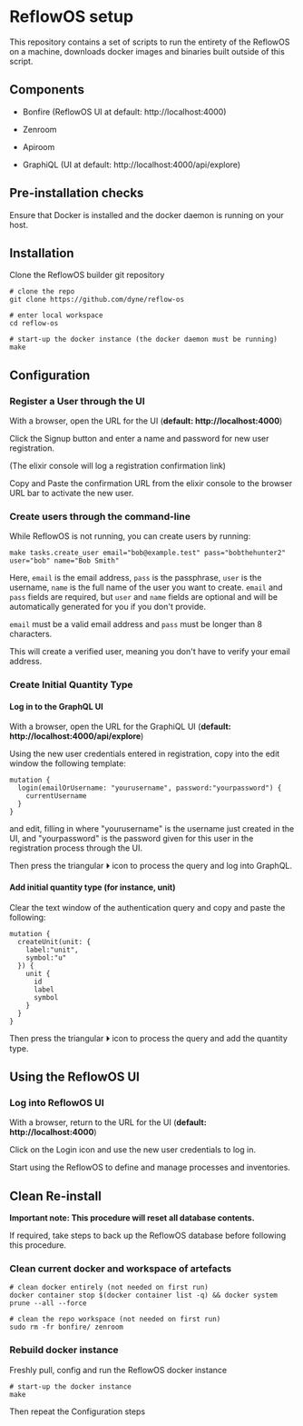 # ReflowOS setup

This repository contains a set of scripts to run the entirety of the ReflowOS on a machine, downloads docker images and binaries built outside of this script.

## Components

- Bonfire (ReflowOS UI at default: http://localhost:4000)
- Zenroom
- Apiroom

- GraphiQL (UI at default: http://localhost:4000/api/explore)

## Pre-installation checks

Ensure that Docker is installed and the docker daemon is running on your host.

## Installation

Clone the ReflowOS builder git repository

```
# clone the repo
git clone https://github.com/dyne/reflow-os

# enter local workspace
cd reflow-os
```

```
# start-up the docker instance (the docker daemon must be running)
make
```

## Configuration

### Register a User through the UI

With a browser, open the URL for the UI (**default: http://localhost:4000**)

Click the Signup button and enter a name and password for new user registration.

(The elixir console will log a registration confirmation link)

Copy and Paste the confirmation URL from the elixir console to the browser URL bar to activate the new user.

### Create users through the command-line

While ReflowOS is not running, you can create users by running:

```
make tasks.create_user email="bob@example.test" pass="bobthehunter2" user="bob" name="Bob Smith"
```

Here, `email` is the email address, `pass` is the passphrase, `user`
is the username, `name` is the full name of the user you want to create.
`email` and `pass` fields are required, but `user` and `name` fields
are optional and will be automatically generated for you if you don't
provide.

`email` must be a valid email address and `pass` must be longer than
8 characters.

This will create a verified user, meaning you don't have to verify your
email address.

### Create Initial Quantity Type

#### Log in to the GraphQL UI

With a browser, open the URL for the GraphiQL UI (**default: http://localhost:4000/api/explore**)

Using the new user credentials entered in registration, copy into the edit window the following template:

```
mutation {
  login(emailOrUsername: "yourusername", password:"yourpassword") {
    currentUsername
  }
}
```

and edit, filling in where "yourusername" is the username just created in the UI, and "yourpassword" is the password given for this user in the registration process through the UI.

Then press the triangular ⏵ icon to process the query and log into GraphQL.

#### Add initial quantity type (for instance, unit)

Clear the text window of the authentication query and copy and paste the following:

```
mutation {
  createUnit(unit: {
    label:"unit",
    symbol:"u"
  }) {
    unit {
      id
      label
      symbol
    }
  }
}
```

Then press the triangular ⏵ icon to process the query and add the quantity type.

## Using the ReflowOS UI

### Log into ReflowOS UI

With a browser, return to the URL for the UI (**default: http://localhost:4000**)

Click on the Login icon and use the new user credentials to log in.

Start using the ReflowOS to define and manage processes and inventories.

## Clean Re-install

**Important note: This procedure will reset all database contents.**

If required, take steps to back up the ReflowOS database before following this procedure.

### Clean current docker and workspace of artefacts


```
# clean docker entirely (not needed on first run)
docker container stop $(docker container list -q) && docker system prune --all --force

# clean the repo workspace (not needed on first run)
sudo rm -fr bonfire/ zenroom
```

### Rebuild docker instance

Freshly pull, config and run the ReflowOS docker instance

```
# start-up the docker instance
make
```

Then repeat the Configuration steps
